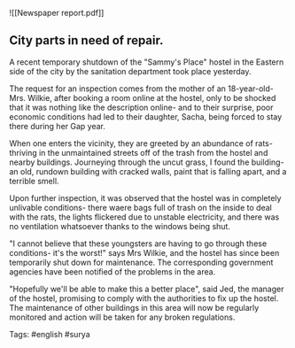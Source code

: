 ![[Newspaper report.pdf]]

## City parts in need of repair.

 A recent temporary shutdown of the "Sammy's Place" hostel in the Eastern side of the city by the sanitation department took place yesterday.

The request for an inspection comes from the mother of an 18-year-old- Mrs. Wilkie, after booking a room online at the hostel, only to be shocked that it was nothing like the description online- and to their surprise, poor economic conditions had led to their daughter, Sacha, being forced to stay there during her Gap year.

When one enters the vicinity, they are greeted by an abundance of rats- thriving in the unmaintained streets off of the trash from the hostel and nearby buildings. Journeying through the uncut grass, I found the building- an old, rundown building with cracked walls, paint that is falling apart, and a terrible smell.

Upon further inspection, it was observed that the hostel was in completely unlivable conditions- there waere bags full of trash on the inside to deal with the rats, the lights flickered due to unstable electricity, and there was no ventilation whatsoever thanks to the windows being shut.

"I cannot believe that these youngsters are having to go through these conditions- it's the worst!" says Mrs Wilkie, and the hostel has since been temporarily shut down for maintenance. The corresponding government agencies have been notified of the problems in the area.

"Hopefully we'll be able to make this a better place", said Jed, the manager of the hostel, promising to comply with the authorities to fix up the hostel. The maintenance of other buildings in this area will now be regularly monitored and action will be taken for any broken regulations.

Tags: #english #surya